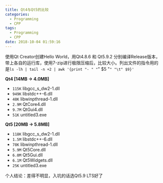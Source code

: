 ```yaml
---
title: Qt4与Qt5的比较
categories:
  - Programming
  - CPP
tags:
  - Programming
  - CPP
date: 2018-10-04 01:59:16
---
```


使用Qt Creator创建Hello World，用Qt4.8.6 和 Qt5.9.2 分别编译Release版本，带上各自的运行库，使用7-zip进行极限压缩后，比较大小。列出文件的指令用的是`ls -lh | tail -n +2 | awk '{print "- " "`" $5 "`" "\t" $9}'`

**Qt4 [14MB -> 4.0MB]**
- `115K`        libgcc_s_dw2-1.dll
- `949K`        libstdc++-6.dll
- `48K` libwinpthread-1.dll
- `2.9M`        QtCore4.dll
- `9.7M`        QtGui4.dll
- `51K` untitled3.exe

**Qt5 [20MB -> 5.8MB]**
- `118K`        libgcc_s_dw2-1.dll
- `1.5M`        libstdc++-6.dll
- `78K` libwinpthread-1.dll
- `5.9M`        Qt5Core.dll
- `6.0M`        Qt5Gui.dll
- `6.1M`        Qt5Widgets.dll
- `25K` untitled3.exe

个人结论：差得不明显，入坑的话选Qt5.9 LTS好了
